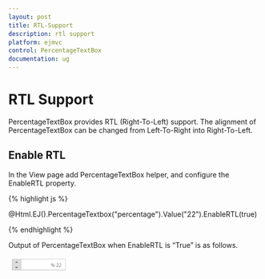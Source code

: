 ```yaml
---
layout: post
title: RTL-Support
description: rtl support
platform: ejmvc
control: PercentageTextBox
documentation: ug
---
```


# RTL Support

PercentageTextBox provides RTL (Right-To-Left) support. The alignment of PercentageTextBox can be changed from Left-To-Right into Right-To-Left.

## Enable RTL

In the View page add PercentageTextBox helper, and configure the EnableRTL property.

{% highlight js %}

@Html.EJ().PercentageTextbox("percentage").Value("22").EnableRTL(true)

{% endhighlight %}

Output of PercentageTextBox when EnableRTL is “True” is as follows. 

![](RTL-Support_images/RTL-Support_img1.png)



